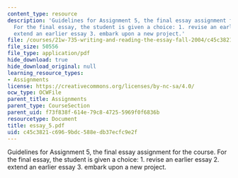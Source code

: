 ```yaml
---
content_type: resource
description: 'Guidelines for Assignment 5, the final essay assignment for the course.
  For the final essay, the student is given a choice: 1. revise an earlier essay 2.
  extend an earlier essay 3. embark upon a new project.'
file: /courses/21w-735-writing-and-reading-the-essay-fall-2004/c45c3821c6969bdc588edb37ecfc9e2f_essay_5.pdf
file_size: 50556
file_type: application/pdf
hide_download: true
hide_download_original: null
learning_resource_types:
- Assignments
license: https://creativecommons.org/licenses/by-nc-sa/4.0/
ocw_type: OCWFile
parent_title: Assignments
parent_type: CourseSection
parent_uid: f73f838f-614e-79c8-4725-5969f0f6836b
resourcetype: Document
title: essay_5.pdf
uid: c45c3821-c696-9bdc-588e-db37ecfc9e2f
---
```

Guidelines for Assignment 5, the final essay assignment for the course. For the final essay, the student is given a choice: 1. revise an earlier essay 2. extend an earlier essay 3. embark upon a new project.